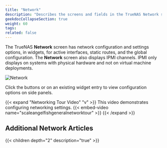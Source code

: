```yaml
---
title: "Network"
description: "Describes the screens and fields in the TrueNAS Network section."
geekdocCollapseSection: true
weight: 60
tags:
related: false
---
```


The TrueNAS **Network** screen has network configuration and settings options, in widgets, for active interfaces, static routes, and the global configuration.
The **Network** screen also displays IPMI channels. IPMI only displays on systems with physical hardware and not on virtual machine deployments.

![Network](/images/SCALE/Network/Network.png "TrueNAS Network Page")

Click the buttons or on an existing widget entry to view configuration options on side panels.

{{< expand "Networking Tour Video" "v" >}}
This video demonstrates configuring networking settings.
{{< embed-video name="scaleangelfishgeneralnetworktour" >}}
{{< /expand >}}

<div class="noprint">

## Additional Network Articles

{{< children depth="2" description="true" >}}

</div>
